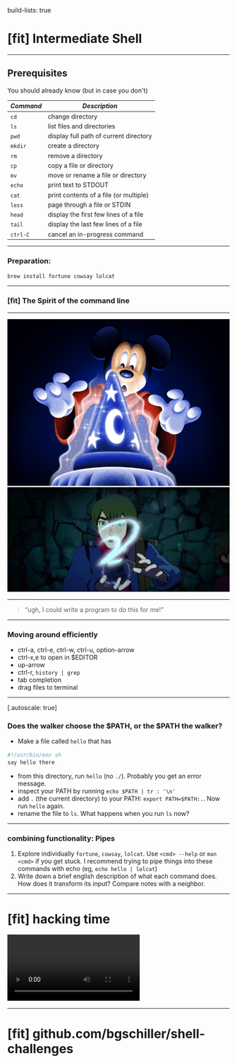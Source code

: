 build-lists: true

# [fit] Intermediate Shell

---

## Prerequisites

You should already know (but in case you don't)


| *Command* | *Description*              |
|-----------|----------------------------|
| `cd`      | change directory           |
| `ls`      | list files and directories |
| `pwd`     | display full path of current directory |
| `mkdir`   | create a directory         |
| `rm`      | remove a directory         |
| `cp`      | copy a file or directory   |
| `mv`      | move or rename a file or directory |
| `echo`    | print text to STDOUT       |
| `cat`     | print contents of a file (or multiple) |
| `less`    | page through a file or STDIN |
| `head`    | display the first few lines of a file |
| `tail`    | display the last few lines of a file |
| `ctrl-C`  | cancel an in-progress command |

---

### Preparation:

```
brew install fortune cowsay lolcat
```
---

### [fit] The Spirit of the command line

---

![](./images/sorcerer-mickey-final-dribbble_2x.png)
![](./images/the-dragon-prince-season-1-26258-1200.jpg)

---

> “ugh, I could write a program to do this for me!”

---

### Moving around efficiently

- ctrl-a, ctrl-e, ctrl-w, ctrl-u, option-arrow
- ctrl-x,e to open in $EDITOR
- up-arrow
- ctrl-r, `history | grep`
- tab completion
- drag files to terminal

---
[.autoscale: true]
### Does the walker choose the $PATH, or the $PATH the walker?

- Make a file called `hello` that has

```bash
#!/usr/bin/env sh
say hello there
```

- from this directory, run `hello` (no `./`). Probably you get an error message.
- inspect your PATH by running `echo $PATH | tr : '\n'`
- add `.` (the current directory) to your PATH: `export PATH=$PATH:.`. Now run `hello` again.
- rename the file to `ls`. What happens when you run `ls` now?

---

### combining functionality: Pipes

1. Explore individually `fortune`, `cowsay`, `lolcat`. Use `<cmd> --help` or `man <cmd>` if you get stuck. I recommend trying to pipe things into these commands with echo (eg, `echo hello | lolcat`)
2. Write down a brief english description of what each command does. How does it transform its input? Compare notes with a neighbor.

---

# [fit] hacking time
![autoplay loop](./images/hack-time.mp4)

---

# [fit] github.com/bgschiller/shell-challenges